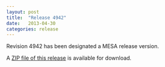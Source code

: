 ```yaml
---
layout: post
title:  "Release 4942"
date:   2013-04-30
categories: release
---
```


Revision 4942 has been designated a MESA release version.


A [ZIP file of this release][zip] is available for download.

[zip]:http://sourceforge.net/projects/mesa/files/releases/mesa-r4942.zip/download
